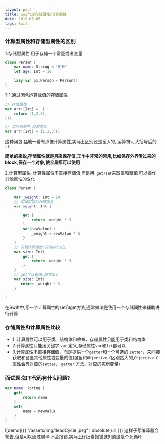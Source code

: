 ```yaml
---
layout: post
title: Swift之存储属性/计算属性
date: 2019-03-05
tags: Swift
---
```


### 计算型属性和存储型属性的区别

1.存储型属性:用于存储一个常量或者变量
```swift
class Person {
    var name: String = "船长"
    let age: Int = 10

    lazy var p1:Person = Person()
}
```

1-1.通过闭包运算赋值的存储属性
```swift
// 存储属性
var arr:[Int] =  {
    return [1,2,3];
}()

// 实际开发中,经常简写
var arr:[Int] = [1,2,3]()
```
这种闭包,猛地一看有点像计算属性,实际上区别还是蛮大的, 运算符`=`, 大括号后的`()`

**简单的来说,存储属性就是用来保存值,工作中非常的常用,比如保存外界传过来的block,保存一个对象,使全局都可以使用**

2.计算型属性: 计算性属性不直接存储值,而是用` get/set`来取值和赋值,可以操作其他属性的变化
```swift
class Person {

    var _weight: Int = 10
    // 可读可写的计算属性
    var weight: Int {

        get {
            return _weight * 3
        }
        set(newValue) { 
            _weight = newValue * 5
        }
    }
    // 只读计算属性:只有get方法
    var size: Int{
        get {
            return _weight * 3
        }
    }
    // get可以省略,简写如下
    var size: Int{
       return _weight * 3
    }
    
}
```
在Swift中,写一个计算属性的set和get方法,通常做法是使用一个存储属性来辅助进行计算

### 存储属性和计算属性比较
- 1 .计算属性可以用于类、结构体和枚举，存储属性只能用于类和结构体
- 2.计算属性只能用关键字 `var` 定义,存储属性`var`和`let`都可以
- 3.计算属性不直接存储值，而是提供一个`getter`和一个可选的 `setter`，来间接获取和设置其他属性或变量的值(这里和`Objective-C`区别蛮大的,`Objective-C`属性会有对应的`setter`、 `getter` 方法、对应的实例变量)

### 面试题:如下代码有什么问题?
```swift
var name: String {
    get{
        return name
    }
    set{
        name = newValue
    }
}
```
![demo]({{ "/assets/img/deadCycle.jpeg” | absolute_url }})
这样子写编译器会警告,但是可以通过编译,不会报错,实际上仔细看报错就知道这是个死循环
